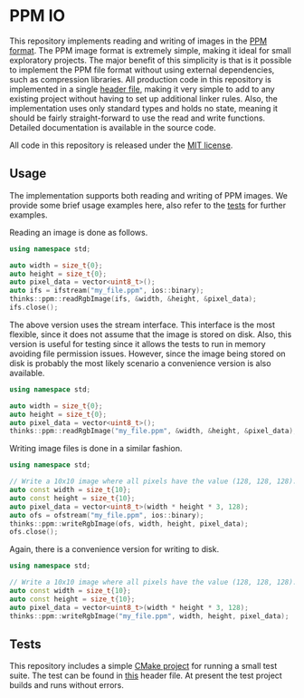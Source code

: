 # PPM IO
This repository implements reading and writing of images in the [PPM format](http://netpbm.sourceforge.net/doc/ppm.html). The PPM image format is extremely simple, making it ideal for small exploratory projects. The major benefit of this simplicity is that is it possible to implement the PPM file format without using external dependencies, such as compression libraries. All production code in this repository is implemented in a single [header file](https://github.com/thinks/ppm-io/blob/master/include/thinks/ppm.hpp), making it very simple to add to any existing project without having to set up additional linker rules. Also, the implementation uses only standard types and holds no state, meaning it should be fairly straight-forward to use the read and write functions. Detailed documentation is available in the source code.

All code in this repository is released under the [MIT license](https://en.wikipedia.org/wiki/MIT_License).

## Usage
The implementation supports both reading and writing of PPM images. We provide some brief usage examples here, also refer to the [tests](https://github.com/thinks/ppm-io/blob/master/test/include/thinks/testPpm.hpp) for further examples.

Reading an image is done as follows.
```cpp
using namespace std;

auto width = size_t{0};
auto height = size_t{0};
auto pixel_data = vector<uint8_t>();
auto ifs = ifstream("my_file.ppm", ios::binary);
thinks::ppm::readRgbImage(ifs, &width, &height, &pixel_data);
ifs.close();
```
The above version uses the stream interface. This interface is the most flexible, since it does not assume that the image is stored on disk. Also, this version is useful for testing since it allows the tests to run in memory avoiding file permission issues. However, since the image being stored on disk is probably the most likely scenario a convenience version is also available.
```cpp
using namespace std;

auto width = size_t{0};
auto height = size_t{0};
auto pixel_data = vector<uint8_t>();
thinks::ppm::readRgbImage("my_file.ppm", &width, &height, &pixel_data);
```

Writing image files is done in a similar fashion.
```cpp
using namespace std;

// Write a 10x10 image where all pixels have the value (128, 128, 128).
auto const width = size_t{10};
auto const height = size_t{10};
auto pixel_data = vector<uint8_t>(width * height * 3, 128);
auto ofs = ofstream("my_file.ppm", ios::binary);
thinks::ppm::writeRgbImage(ofs, width, height, pixel_data);
ofs.close();
```
Again, there is a convenience version for writing to disk.
```cpp
using namespace std;

// Write a 10x10 image where all pixels have the value (128, 128, 128).
auto const width = size_t{10};
auto const height = size_t{10};
auto pixel_data = vector<uint8_t>(width * height * 3, 128);
thinks::ppm::writeRgbImage("my_file.ppm", width, height, pixel_data);
```

## Tests
This repository includes a simple [CMake project](https://github.com/thinks/ppm-io/blob/master/test/CMakeLists.txt) for running a small test suite. The test can be found in [this](https://github.com/thinks/ppm-io/blob/master/test/include/thinks/testPpm.hpp) header file. At present the test project builds and runs without errors.
